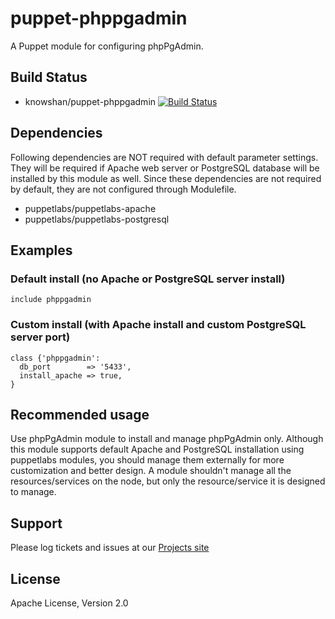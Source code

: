 puppet-phppgadmin
=================

A Puppet module for configuring phpPgAdmin.

Build Status
------------

* knowshan/puppet-phppgadmin [![Build Status](https://travis-ci.org/knowshan/puppet-phppgadmin.png)](https://travis-ci.org/knowshan/puppet-phppgadmin)


Dependencies
------------

Following dependencies are NOT required with default parameter settings. They
will be required if Apache web server or PostgreSQL database will be installed
by this module as well. Since these dependencies are not required by default,
they are not configured through Modulefile.

 * puppetlabs/puppetlabs-apache
 * puppetlabs/puppetlabs-postgresql


Examples
--------

### Default install (no Apache or PostgreSQL server install)
    include phppgadmin

### Custom install (with Apache install and custom PostgreSQL server port)
    class {'phppgadmin':
      db_port        => '5433',
      install_apache => true,
    }


Recommended usage
-----------------

Use phpPgAdmin module to install and manage phpPgAdmin only.
Although this module supports default Apache and PostgreSQL installation using
puppetlabs modules, you should manage them externally for more customization
and better design. A module shouldn't manage all the resources/services on the
node, but only the resource/service it is designed to manage. 


Support
-------

Please log tickets and issues at our [Projects site](https://github.com/knowshan/puppet-phppgadmin)

License
-------

Apache License, Version 2.0

